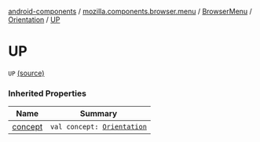 [android-components](../../../index.md) / [mozilla.components.browser.menu](../../index.md) / [BrowserMenu](../index.md) / [Orientation](index.md) / [UP](./-u-p.md)

# UP

`UP` [(source)](https://github.com/mozilla-mobile/android-components/blob/master/components/browser/menu/src/main/java/mozilla/components/browser/menu/BrowserMenu.kt#L150)

### Inherited Properties

| Name | Summary |
|---|---|
| [concept](concept.md) | `val concept: `[`Orientation`](../../../mozilla.components.concept.menu/-orientation/index.md) |
